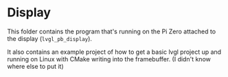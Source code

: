# Display

This folder contains the program that's running on the Pi Zero attached to the display (`lvgl_pb_display`).

It also contains an example project of how to get a basic lvgl project up and running on Linux with CMake writing into the framebuffer. (I didn't know where else to put it)